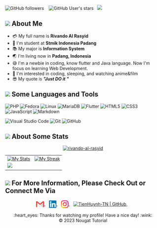 <img alt="GitHub followers" src="https://img.shields.io/github/followers/rivando-al-rasyid?style=social"> &nbsp;&nbsp; <img alt="GitHub User's stars" src="https://img.shields.io/github/stars/rivando-al-rasyid?style=social"> &nbsp;&nbsp;![](https://komarev.com/ghpvc/?username=rivando-al-rasyid&color=blue&style=flat-square)

## <img src="https://raw.githubusercontent.com/nixin72/nixin72/master/wave.gif" width="50px"></img> About Me

- :credit_card: My full name is **Rivando Al Rasyid** <!-- - <img src="https://i.pinimg.com/originals/df/1a/ff/df1aff8395678d11b99b575f0e3b19d5.gif" width="400" align="right"/> -->
- :school: I'm student at **Stmik Indonesia Padang**
- :books: My major is **Information System**
- :earth_asia: I'm living now in **Padang, Indonesia**
- :sweat_smile: I'm a newbie in coding, know flutter and Java language. Now I'm focus on learning Web Development.
- :monocle_face: I'm interested in coding, sleeping, and watching anime&film
- :sunglasses: My quote is **_"Just DO it "_**
<!-- - :ok_hand: Fun fact: have problem :point_right: sleep, happy :point_right: sleep, sad :point_right: sleep ~~ everything :point_right: sleep
 -->

## <img src="https://media2.giphy.com/media/QssGEmpkyEOhBCb7e1/giphy.gif?cid=ecf05e47a0n3gi1bfqntqmob8g9aid1oyj2wr3ds3mg700bl&rid=giphy.gif" width="50px"> Some Languages and Tools

![PHP](https://img.shields.io/badge/php-%23777BB4.svg?style=for-the-badge&logo=php&logoColor=white) ![Fedora](https://img.shields.io/badge/Fedora-294172?style=for-the-badge&logo=fedora&logoColor=white) ![Linux](https://img.shields.io/badge/Linux-FCC624?style=for-the-badge&logo=linux&logoColor=black) ![MariaDB](https://img.shields.io/badge/MariaDB-003545?style=for-the-badge&logo=mariadb&logoColor=white) ![Flutter](https://img.shields.io/badge/Flutter-02569B?style=for-the-badge&logo=flutter&logoColor=white) ![HTML5](https://img.shields.io/badge/html5-%23E34F26.svg?style=for-the-badge&logo=html5&logoColor=white) ![CSS3](https://img.shields.io/badge/css3-%231572B6.svg?style=for-the-badge&logo=css3&logoColor=white) ![JavaScript](https://img.shields.io/badge/javascript-%23323330.svg?style=for-the-badge&logo=javascript&logoColor=%23F7DF1E) ![Markdown](https://img.shields.io/badge/markdown-%23000000.svg?style=for-the-badge&logo=markdown&logoColor=white)

![Visual Studio Code](https://img.shields.io/badge/Visual%20Studio%20Code-0078d7.svg?style=for-the-badge&logo=visual-studio-code&logoColor=white) ![Git](https://img.shields.io/badge/git-%23F05033.svg?style=for-the-badge&logo=git&logoColor=white) ![GitHub](https://img.shields.io/badge/github-%23121011.svg?style=for-the-badge&logo=github&logoColor=white)

## <img src="https://media0.giphy.com/media/cNZqrH5IzOG0xrlWks/giphy.gif?cid=ecf05e47map255q427en9uprqc1sb0unjq5k4fnqg5pmhhs4&rid=giphy.gif&ct=s" width="50px"> About Some Stats

<p align="center" >
  <a target="_blank" href="https://github.com/anuraghazra/github-readme-stats"><img src="https://github-readme-stats.vercel.app/api/top-langs/?username=rivando-al-rasyid&&show_icons=true&theme=dracula&text_color=8b8b8b&bg_color=0000&hide_border=true&layout=compact&custom_title=Languages%20I%20Use&langs_count=8" alt="rivando-al-rasyid"/></a>
</p>

<table style="border:none;margin:0 auto">
  <tr style="border:none;">
    <td style="border:none;"><a target="_blank" href="https://github.com/anuraghazra/github-readme-stats"><img src="https://github-readme-stats.vercel.app/api?username=rivando-al-rasyid&include_all_commits=true&count_private=true&show_icons=true&theme=dracula&text_color=8b8b8b&bg_color=0000&hide_border=true&custom_title=rivando-al-rasyid%27s%20Github%20Stats" alt="My Stats"/></a></td>
    <td style="border:none;"><a target="_blank" href="https://github.com/DenverCoder1/github-readme-streak-stats"><img src="https://github-readme-streak-stats.herokuapp.com?user=rivando-al-rasyid&theme=dracula&dates=8b8b8b&background=0000&hide_border=true" alt="My Streak"/></a></td>
  </tr>
    <tr style="border:none;">
</td>
<td colspan="2">
  <img src="https://github-readme-activity-graph.cyclic.app/graph?username=rivando-al-rasyid&theme=dracula&text_color=8b8b8b&bg_color=0000&hide_border=true"/>
</td>

  </tr>
</table>

## <img src='https://raw.githubusercontent.com/ShahriarShafin/ShahriarShafin/main/Assets/handshake.gif' width="80px"> For More Information, Please Check Out or Connect Me Via

<p align="center">
  <a href="mailto:rivanrasy@gmail.com" >
    <img align="center" alt="TienHuynh-TN | Gmail" width="26px" src="https://github.com/SatYu26/SatYu26/blob/master/Assets/Gmail.svg" />
  </a> &nbsp;&nbsp;
  <a href="https://www.linkedin.com/in/rivando-al-rasyid-60270015b/" target="_blank">
    <img align="center" alt="TienHuynh-TN | Linkedin" width="24px" src="https://github.com/SatYu26/SatYu26/blob/master/Assets/Linkedin.svg" />
  </a> &nbsp;&nbsp;
  <a href="https://www.instagram.com/rivandoall1/" target="_blank">
    <img align="center" alt="TienHuynh-TN | Instagram" width="24px" src="https://github.com/SatYu26/SatYu26/blob/master/Assets/Instagram.svg" />
  </a> &nbsp;&nbsp;

  <a href="https://profile-summary-for-github.herokuapp.com/user/rivando-al-rasyid" target="_blank">
    <img align="center" alt="TienHuynh-TN | GitHub" width="26px" src="https://upload.wikimedia.org/wikipedia/commons/thumb/a/ae/Github-desktop-logo-symbol.svg/1024px-Github-desktop-logo-symbol.svg.png" />
  </a> &nbsp;&nbsp;
<p>

<div align="center">
  :heart_eyes: Thanks for watching my profile! Have a nice day! :wink: <br/>
  &copy; 2023 Nougat Tutorial
</div>
